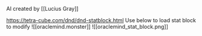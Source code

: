 AI created by [[Lucius Gray]]

https://tetra-cube.com/dnd/dnd-statblock.html 
Use below to load stat block to modify
![[oraclemind.monster]]
![[oraclemind_stat_block.png]]